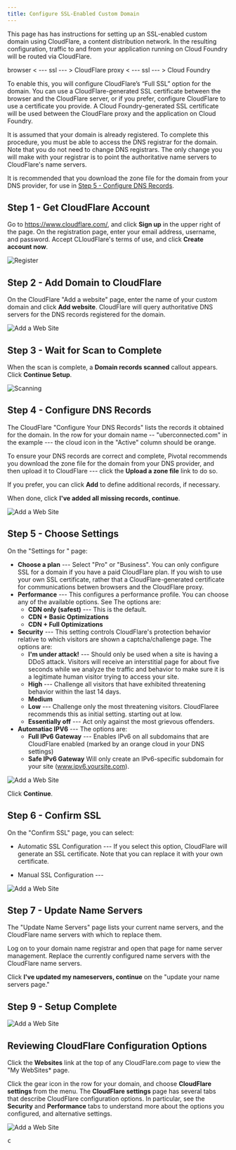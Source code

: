 ```yaml
---
title: Configure SSL-Enabled Custom Domain
---
```



This page has has instructions for setting up an SSL-enabled custom domain using CloudFlare, a content distribution network. In the resulting configuration, traffic to and from your application running on Cloud Foundry will be routed via CloudFlare.

browser  < --- ssl --- >  CloudFlare proxy  < --- ssl --- >  Cloud Foundry

To enable this, you will configure CloudFlare’s “Full SSL” option for the domain. You can use a CloudFlare-generated SSL certificate between the browser and the CloudFlare server, or if you prefer, configure CloudFlare to use a certificate you provide. A Cloud Foundry-generated SSL certificate will be used between the CloudFlare proxy and the application on Cloud Foundry.

It is assumed that your domain is already registered. To complete this procedure, you must be able to access the DNS registrar for the domain. Note that you do not need to change DNS registrars. The only change you will make with your registrar is to point the authoritative name servers to CloudFlare's name servers.  

It is recommended that you download the zone file for the domain from your DNS provider, for use in [Step 5 - Configure DNS Records](#configure).

## <a id='sign-up'></a>Step 1 - Get CloudFlare Account ##

Go to https://www.cloudflare.com/, and click **Sign up** in the upper right of the page. On the registration page, enter your email address, username, and password. Accept CLloudFlare's terms of use, and click **Create account now**. 

![Register](/images/cloudflare-register.png)


## <a id='add-site'></a>Step 2 - Add Domain to CloudFlare ##

On the CloudFlare "Add a website" page, enter the name of your custom domain and click **Add website**. CloudFlare will query authoritative DNS servers for the DNS records registered for the domain. 

![Add a Web Site](/images/uber0.png)


## <a id='scan'></a>Step 3 - Wait for Scan to Complete ##

When the scan is complete, a **Domain records scanned** callout appears. Click **Continue Setup**.

![Scanning](/images/scan-complete.png)

## <a id='configure'></a>Step 4 - Configure DNS Records ##

The CloudFlare "Configure Your DNS Records" lists the records it obtained for the domain. In the row for your domain name -- "uberconnected.com" in the example --- the cloud icon in the "Active" column should be orange.

To ensure your DNS records are correct and complete, Pivotal recommends you download the zone file for the domain from your DNS provider, and then upload it to CloudFlare --- click the **Upload a zone file** link to do so. 

If you prefer, you can click **Add** to define additional records, if necessary. 

When done, click **I've added all missing records, continue**. 

![Add a Web Site](/images/config-dns.png)

## <a id='settings'></a>Step 5 - Choose Settings ##

On the "Settings for <YourDomain>" page:

*  **Choose a plan** --- Select "Pro" or "Business". You can only configure SSL for a domain if you have a paid CloudFlare plan. If you wish to use your own SSL certificate, rather that a CloudFlare-generated certificate for communications betwen browsers and the CloudFlare proxy.
*  **Performance** --- This configures a performance profile. You can choose any of the available options. See  The options are:
    * **CDN only (safest)** --- This is the default.  
    * **CDN + Basic Optimizations** 
    * **CDN + Full Optimizations**
* **Security** --- This setting controls CloudFlare's protection behavior relative to which visitors are shown a captcha/challenge page. The options are:
    * **I'm under attack!** --- Should only be used when a site is having a DDoS attack. Visitors will receive an interstitial page for about five seconds while we analyze the traffic and behavior to make sure it is a legitimate human visitor trying to access your site.
    * **High** --- Challenge all visitors that have exhibited threatening behavior within the last 14 days.
    * **Medium**
    * **Low** --- Challenge only the most threatening visitors. CloudFlaree recommends this as initial setting.  starting out at low.
    * **Essentially off** --- Act only against the most grievous offenders. 
*  **Automatiac IPV6** --- The options are: 
    * **Full IPv6 Gateway** --- Enables IPv6 on all subdomains that are CloudFlare enabled (marked by an orange cloud in your DNS settings)
    * **Safe IPv6 Gateway** Will only create an IPv6-specific subdomain for your site (www.ipv6.yoursite.com).


![Add a Web Site](/images/uber2.png)

Click **Continue**.

## <a id='ssl'></a>Step 6 - Confirm SSL ##

On the "Confirm SSL" page, you can select:

* Automatic SSL Configuration --- If you select this option, CloudFlare will generate an SSL certificate. Note that you can replace it with your own certificate.

* Manual SSL Configuration --- 

![Add a Web Site](/images/uber3.png)

## <a id='settings'></a>Step 7 - Update Name Servers ##

The "Update Name Servers" page lists your current name servers, and the CloudFlare name servers with which to replace them.

Log on to your domain name registrar and open that page for name server management. Replace the currently configured name servers with the CloudFlare name servers.

Click **I've updated my nameservers, continue** on the "update your name servers page."

## <a id='settings'></a>Step 9 - Setup Complete ##

![Add a Web Site](/images/uber7.png)

## <a id='review'></a>Reviewing CloudFlare Configuration Options ##
Click the **Websites** link at the top of any CloudFlare.com page to view the "My WebSites* page.

Click the gear icon in the row for your domain, and choose **CloudFlare settings** from the menu. The **CloudFlare settings** page has several tabs that describe CloudFlare configuration options. In particular, see the **Security** and **Performance** tabs to understand more about the options you configured, and alternative settings.

![Add a Web Site](/images/my-websites.png)





















<pre class="terminal">
c

</pre>

 

